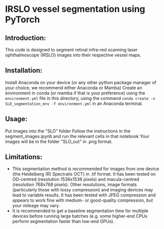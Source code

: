 # IRSLO vessel segmentation using PyTorch
## Introduction:
This code is designed to segment retinal infra-red scanning laser ophthalmoscope (IRSLO) images into their respective vessel maps.


## Installation:
Install Anaconda on your device (or any other python package manager of your choice, we recommend either Anaconda or Mamba)
Create an environment in conda (or mamba if that is your preference) using the `environment.yml` file in this directory, using the command `conda create -n SLO_segmentation_env -f environment.yml` in an Anaconda terminal.


## Usage:
Put images into the "SLO" folder
Follow the instructions in the segment_images.ipynb and run the relevant cells in that notebook
Your images will be in the folder "SLO_out" in .png format.


## Limitations:
 - This segmentation method is recommended for images from one device (the Heidelberg (R) Spectralis OCT) in .tif format. It has been tested on OD-centred (resolution 1536x1536 pixels) and macula-centred (resolution 768x768 pixels). Other resolutions, image formats (particularly those with lossy compression) and imaging devices may lead to variable results. It has been tested with JPEG compression and appears to work fine with medium- or good-quality compression, but your mileage may vary.
 - It is recommended to get a baseline segmentation time for multiple devices before running large batches (e.g. some higher-end CPUs perform segmentation faster than low-end GPUs).